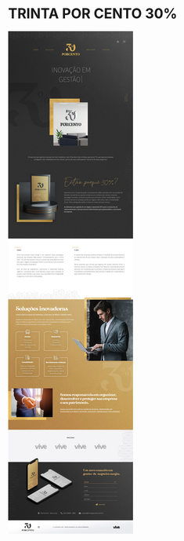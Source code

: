 # TRINTA POR CENTO 30%

<div>
  <img 
   src="https://github.com/wanderleygoncalves/trintaporcento/blob/main/website.jpg"
   >
</div>
